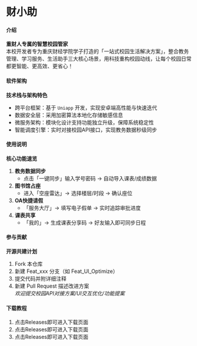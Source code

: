 
# 财小助

#### 介绍
**重财人专属的智慧校园管家**  
本校开发者专为重庆财经学院学子打造的「一站式校园生活解决方案」，整合教务管理、学习服务、生活助手三大核心场景，用科技重构校园动线，让每个校园日常都更智能、更高效、更省心！

#### 软件架构
**技术栈与架构特色**  
- 跨平台框架：基于 `Uniapp` 开发，实现安卓端高性能与快速迭代  
- 数据安全层：采用加密算法本地化存储敏感信息  
- 微服务架构：模块化设计支持功能独立升级，保障系统稳定性  
- 智能调度引擎：实时对接校园API接口，实现教务数据秒级同步

#### 使用说明
**核心功能速览**  
1. **教务数据同步**  
   - 点击「一键同步」输入学号密码 → 自动导入课表/成绩数据  
2. **图书馆占座**  
   - 进入「空座雷达」→ 选择楼层/时段 → 确认座位  
3. **OA快捷请假**  
   - 「服务大厅」→ 填写电子假单 → 实时追踪审批进度  
4. **课表共享**  
   - 「我的」→ 生成课表分享码 → 好友输入即可同步日程  

#### 参与贡献
**开源共建计划**  
1. Fork 本仓库  
2. 新建 Feat_xxx 分支（如 Feat_UI_Optimize）  
3. 提交代码并附详细注释  
4. 新建 Pull Request 描述改进方案  
*欢迎提交校园API对接方案/UI交互优化/功能提案*

#### 下载教程
1. 点击Releases即可进入下载页面  
2. 点击Releases即可进入下载页面    
3. 点击Releases即可进入下载页面  
